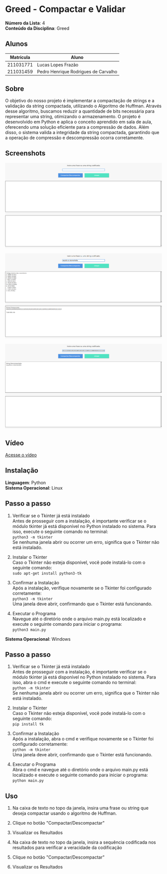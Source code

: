 # Greed - Compactar e Validar

**Número da Lista**: 4<br>
**Conteúdo da Disciplina**: Greed<br>

## Alunos

| Matrícula | Aluno                                |
| --------- | ------------------------------------ |
| 211031771 | Lucas Lopes Frazão                   |
| 211031459 | Pedro Henrique Rodrigues de Carvalho |

## Sobre 

O objetivo do nosso projeto é implementar a compactação de strings e a validação da string compactada, utilizando o Algoritmo de Huffman. Através desse algoritmo, buscamos reduzir a quantidade de bits necessária para representar uma string, otimizando o armazenamento. O projeto é desenvolvido em Python e aplica o conceito aprendido em sala de aula, oferecendo uma solução eficiente para a compressão de dados. Além disso, o sistema valida a integridade da string compactada, garantindo que a operação de compressão e descompressão ocorra corretamente.

## Screenshots

![Screenshoot_1](./assets/screenshot_1.png)

![Screenshoot_2](./assets/screenshot_2.png)

![Screenshoot_3](./assets/screenshot_3.png)

## Vídeo

[Acesse o vídeo](https://youtu.be/x1UZCURrCNI)

## Instalação 
**Linguagem**: Python<br>
**Sistema Operacional**: Linux<br>

## Passo a passo

1. Verificar se o Tkinter já está instalado<br>
Antes de prosseguir com a instalação, é importante verificar se o módulo tkinter já está disponível no Python instalado no sistema. Para isso, execute o seguinte comando no terminal:<br>
`
python3 -m tkinter
`<br>
Se nenhuma janela abrir ou ocorrer um erro, significa que o Tkinter não está instalado.

2. Instalar o Tkinter<br>
Caso o Tkinter não esteja disponível, você pode instalá-lo com o seguinte comando:<br>
`
sudo apt-get install python3-tk
`<br>

3. Confirmar a Instalação<br>
Após a instalação, verifique novamente se o Tkinter foi configurado corretamente:<br>
`
python3 -m tkinter
`<br>
Uma janela deve abrir, confirmando que o Tkinter está funcionando.

4. Executar o Programa<br>
Navegue até o diretório onde o arquivo main.py está localizado e execute o seguinte comando para iniciar o programa:<br>
`
python3 main.py
`<br>

**Sistema Operacional**: Windows<br>

## Passo a passo

1. Verificar se o Tkinter já está instalado<br>
Antes de prosseguir com a instalação, é importante verificar se o módulo tkinter já está disponível no Python instalado no sistema. Para isso, abra o cmd e execute o seguinte comando no terminal:<br>
`
python -m tkinter
`<br>
Se nenhuma janela abrir ou ocorrer um erro, significa que o Tkinter não está instalado.

2. Instalar o Tkinter<br>
Caso o Tkinter não esteja disponível, você pode instalá-lo com o seguinte comando:<br>
`
pip install tk
`<br>

3. Confirmar a Instalação<br>
Após a instalação, abra o cmd e verifique novamente se o Tkinter foi configurado corretamente:<br>
`
python -m tkinter
`<br>
Uma janela deve abrir, confirmando que o Tkinter está funcionando.

4. Executar o Programa<br>
Abra o cmd e navegue até o diretório onde o arquivo main.py está localizado e execute o seguinte comando para iniciar o programa:<br>
`
python main.py
`<br>

## Uso 
1. Na caixa de texto no topo da janela, insira uma frase ou string que deseja compactar usando o algoritmo de Huffman.

2. Clique no botão "Compactar/Descompactar"

3. Visualizar os Resultados

4. Na caixa de texto no topo da janela, insira a sequência codificada nos resultados para verificar a veracidade da codificação

5. Clique no botão "Compactar/Descompactar"

6. Visualizar os Resultados